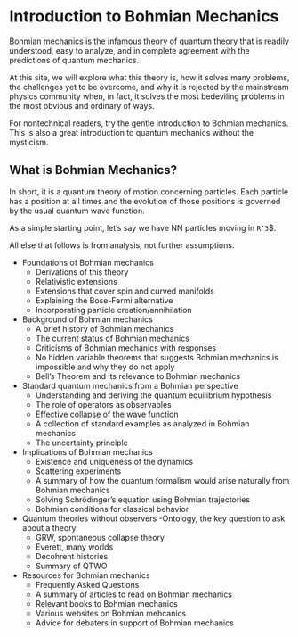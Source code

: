 # Introduction to Bohmian Mechanics

Bohmian mechanics is the infamous theory of quantum theory that is readily
understood, easy to analyze, and in complete agreement with the predictions of
quantum mechanics.

At this site, we will explore what this theory is, how it solves many
problems, the challenges yet to be overcome, and why it is rejected by the
mainstream physics community when, in fact, it solves the most bedeviling
problems in the most obvious and ordinary of ways.

For nontechnical readers, try the gentle introduction to Bohmian mechanics.
This is also a great introduction to quantum mechanics without the mysticism.

## What is Bohmian Mechanics? 

In short, it is a quantum theory of motion concerning particles. Each particle
has a position at all times and the evolution of those positions is governed
by the usual quantum wave function.

As a simple starting point, let’s say we have NN particles moving in `R^3`$.

All else that follows is from analysis, not further assumptions.

* Foundations of Bohmian mechanics
	- Derivations of this theory
	- Relativistic extensions
	- Extensions that cover spin and curved manifolds
	- Explaining the Bose-Fermi alternative
	- Incorporating particle creation/annihilation
* Background of Bohmian mechanics
	- A brief history of Bohmian mechanics
	- The current status of Bohmian mechanics
	- Criticisms of Bohmian mechanics with responses
	- No hidden variable theorems that suggests Bohmian mechanics is impossible and why they do not apply
	- Bell’s Theorem and its relevance to Bohmian mechanics
* Standard quantum mechanics from a Bohmian perspective
	- Understanding and deriving the quantum equilibrium hypothesis
	- The role of operators as observables
	- Effective collapse of the wave function
	- A collection of standard examples as analyzed in Bohmian mechanics
	- The uncertainty principle
* Implications of Bohmian mechanics
	- Existence and uniqueness of the dynamics
	- Scattering experiments
	- A summary of how the quantum formalism would arise naturally from Bohmian mechanics
	- Solving Schrödinger’s equation using Bohmian trajectories
	- Bohmian conditions for classical behavior
* Quantum theories without observers
	-Ontology, the key question to ask about a theory
	- GRW, spontaneous collapse theory
	- Everett, many worlds
	- Decohrent histories
	- Summary of QTWO
* Resources for Bohmian mechanics
	- Frequently Asked Questions
	- A summary of articles to read on Bohmian mechanics
	- Relevant books to Bohmian mechanics
	- Various websites on Bohmian mehcanics
	- Advice for debaters in support of Bohmian mechanics
